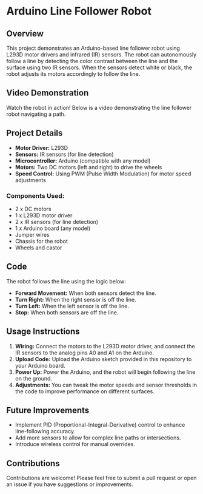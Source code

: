 # Arduino Line Follower Robot

## Overview

This project demonstrates an Arduino-based line follower robot using L293D motor drivers and infrared (IR) sensors. The robot can autonomously follow a line by detecting the color contrast between the line and the surface using two IR sensors. When the sensors detect white or black, the robot adjusts its motors accordingly to follow the line.

## Video Demonstration

Watch the robot in action! Below is a video demonstrating the line follower robot navigating a path.

## Project Details

- **Motor Driver:** L293D
- **Sensors:** IR sensors (for line detection)
- **Microcontroller:** Arduino (compatible with any model)
- **Motors:** Two DC motors (left and right) to drive the wheels
- **Speed Control:** Using PWM (Pulse Width Modulation) for motor speed adjustments

### Components Used:
- 2 x DC motors
- 1 x L293D motor driver
- 2 x IR sensors (for line detection)
- 1 x Arduino board (any model)
- Jumper wires
- Chassis for the robot
- Wheels and castor

## Code

The robot follows the line using the logic below:

- **Forward Movement:** When both sensors detect the line.
- **Turn Right:** When the right sensor is off the line.
- **Turn Left:** When the left sensor is off the line.
- **Stop:** When both sensors are off the line.

## Usage Instructions

1. **Wiring:** Connect the motors to the L293D motor driver, and connect the IR sensors to the analog pins A0 and A1 on the Arduino.
2. **Upload Code:** Upload the Arduino sketch provided in this repository to your Arduino board.
3. **Power Up:** Power the Arduino, and the robot will begin following the line on the ground.
4. **Adjustments:** You can tweak the motor speeds and sensor thresholds in the code to improve performance on different surfaces.

## Future Improvements

- Implement PID (Proportional-Integral-Derivative) control to enhance line-following accuracy.
- Add more sensors to allow for complex line paths or intersections.
- Introduce wireless control for manual overrides.

## Contributions

Contributions are welcome! Please feel free to submit a pull request or open an issue if you have suggestions or improvements.